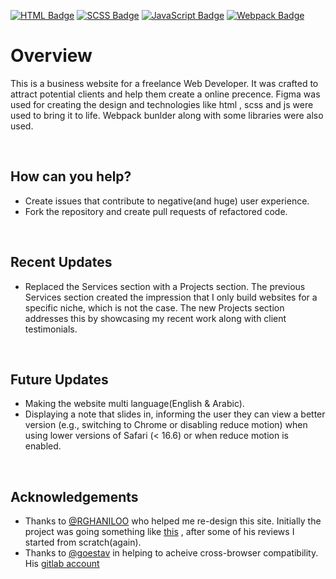 [![HTML Badge](https://img.shields.io/badge/HTML-red?style=flat)](#) 
[![SCSS Badge](https://img.shields.io/badge/SCSS-pink?style=flat)](#)
[![JavaScript Badge](https://img.shields.io/badge/JavaScript-yellow?style=flat)](#)
[![Webpack Badge](https://img.shields.io/badge/Webpack-blue?style=flat)](#)

# Overview

This is a business website for a freelance Web Developer. It was crafted to attract potential clients and help them create a online precence. Figma was used for creating the design and technologies like html , scss and js were used to bring it to life. Webpack bunlder along with some libraries 
were also used.

<br>

## How can you help?

- Create issues that contribute to negative(and huge) user experience.
- Fork the repository and create pull requests of refactored code.

<br>

## Recent Updates

- Replaced the Services section with a Projects section. The previous Services section created the impression that I only build websites for a specific niche, which is not the case. The new Projects section addresses this by showcasing my recent work along with client testimonials.

<br>

## Future Updates

- Making the website multi language(English & Arabic).
- Displaying a note that slides in, informing the user they can view a better version (e.g., switching to Chrome or disabling reduce motion) when using lower versions of Safari (< 16.6) or when reduce motion is enabled.

<br>

## Acknowledgements

- Thanks to [@RGHANILOO](https://github.com/RGHANILOO) who helped me re-design this site. Initially the project was going something like [this](https://github.com/MohammedMalleck/M-Malleck-Business) , after some of his reviews I started from scratch(again).
- Thanks to [@goestav](https://github.com/goestav) in helping to acheive cross-browser compatibility. His [gitlab account](https://gitlab.com/goestav/)
  
  
